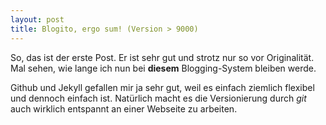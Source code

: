```yaml
---
layout: post
title: Blogito, ergo sum! (Version > 9000)
---
```


So, das ist der erste Post. Er ist sehr gut und strotz nur so vor Originalität. Mal sehen, wie lange ich nun bei **diesem** Blogging-System bleiben werde.

Github und Jekyll gefallen mir ja sehr gut, weil es einfach ziemlich flexibel und dennoch einfach ist. Natürlich macht es die Versionierung durch *git* auch wirklich entspannt an einer Webseite zu arbeiten. 
